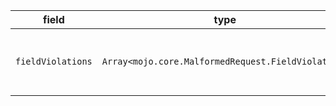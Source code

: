| field | type | format | required | default | description |
|---|---|---|---|---|---|
| `fieldViolations` | `Array<mojo.core.MalformedRequest.FieldViolation>` |  | N |  | Describes all violations in a client request. |
